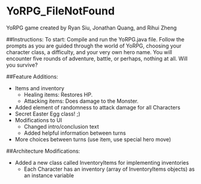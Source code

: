 # YoRPG_FileNotFound
YoRPG game created by Ryan Siu, Jonathan Quang, and Rihui Zheng

##Instructions:
  To start: Compile and run the YoRPG.java file. 
  Follow the prompts as you are guided through the world of YoRPG, choosing your character class, a difficulty, and your very own hero name. You will encounter five rounds of adventure, battle, or perhaps, nothing at all. Will you survive?

##Feature Additions:
- Items and inventory
  - Healing items: Restores HP.
  - Attacking items: Does damage to the Monster.
- Added element of randomness to attack damage for all Characters
- Secret Easter Egg class! ;)
- Modifications to UI 
  - Changed intro/conclusion text
  - Added helpful information between turns
- More choices between turns (use item, use special hero move)

##Architecture Modifications:
- Added a new class called InventoryItems for implementing inventories
  - Each Character has an inventory (array of InventoryItems objects) as an instance variable
